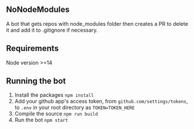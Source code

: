 ## NoNodeModules
A bot that gets repos with node_modules folder then creates a PR to delete it and add it to .gitignore if necessary.

## Requirements

Node version >=14

## Running the bot

1. Install the packages `npm install`
2. Add your github app's access token, from `github.com/settings/tokens`, to `.env` in your root directory as `TOKEN=TOKEN_HERE`
3. Compile the source `npm run build`
4. Run the bot `npm start`